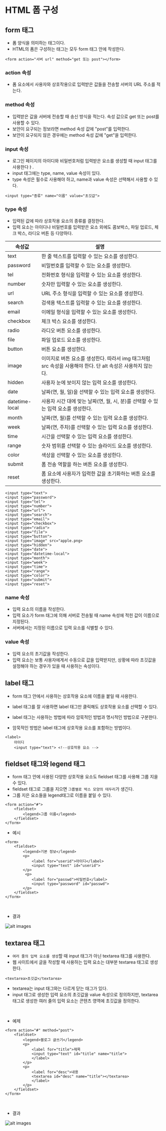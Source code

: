 # HTML 폼 구성

## form 태그
- 폼 양식을 의미하는 태그이다.
- HTML의 폼은 구성하는 태그는 모두 form 태그 안에 작성한다.

```
<form action="서버 url" method="get 또는 post"></form>
```

### action 속성
- 폼 요소에서 사용자와 상호작용으로 입력받은 값들을 전송할 서버의 URL 주소를 적는다.

### method 속성
- 입력받은 값을 서버에 전송할 때 송신 방식을 적는다. 속성 값으로 get 또는 post를 사용할 수 있다.
- 보안이 요구되는 정보라면 method 속성 값에 "post"를 입력한다.
- 보안이 요구되지 않은 경우에는 method 속성 값에 "get"을 입력한다.

### input 속성
- 로그인 페이지의 아이디와 비밀번호처럼 입력받은 요소를 생성할 때 input 태그를 사용한다ㅏ.
- input 태그에는 type, name, value 속성이 있다.
- type 속성은 필수로 사용해야 하고, name과 value 속성은 선택해서 사용할 수 있다.

```
<input type="종류" name="이름" value="초깃값">
```

### type 속성
- 입력된 값에 따라 상호작용 요소의 종류를 결정한다.
- 입력 요소는 아이디나 비밀번호를 입력받은 요소 외에도 콤보박스, 파일 업로드, 체크 박스, 라디오 버튼 등 다양하다.

|속성값|설명|
|---|---|
|text|한 줄 텍스트를 입력할 수 있는 요소를 생성한다.|
|password|비밀번호를 입력할 수 있는 요소를 생성한다.|
|tel|전화번호 형식을 입력할 수 있는 요소를 생성한다.|
|number|숫자만 입력할 수 있는 요소를 생성한다.|
|url|URL 주소 형식을 입력할 수 있는 요소를 생성한다.|
|search|검색용 텍스트를 입력할 수 있는 요소를 생성한다.|
|email|이메일 형식을 입력할 수 있는 요소를 생성한다.|
|checkbox|체크 박스 요소를 생성한다.|
|radio|라디오 버튼 요소를 생성한다.|
|file|파일 업로드 요소를 생성한다.|
|button|버튼 요소를 생성한다.|
|image|이미지로 버튼 요소를 생성한다. 따라서 img 태그처럼 src 속성을 사용해야 한다. 단 alt 속성은 사용하지 않는다.|
|hidden|사용자 눈에 보이지 않는 입력 요소를 생성한다.|
|date|날짜(연, 월, 일)을 선택할 수 있는 입력 요소를 생성한다.|
|datetime-local|사용자 시간 대에 맞는 날짜(연, 월, 시, 분)를 선택할 수 있는 입력 요소를 생성한다.|
|month|날짜(연, 월)를 선택할 수 있는 입력 요소를 생성한다.|
|week|날짜(연, 주차)를 선택할 수 있는 입력 요소를 생성한다.|
|time|시간을 선택할 수 있는 입력 요소를 생성한다.|
|range|숫자 범위를 선택할 수 있는 슬라이드 요소를 생성한다.|
|color|색상을 선택할 수 있는 요소를 생성한다.|
|submit|폼 전송 역할을 하는 버튼 요소를 생성한다.|
|reset|폼 요소에 사용자가 입력한 값을 초기화하는 버튼 요소를 생성한다.|

```
<input type="text">
<input type="password">
<input type="tel">
<input type="number">
<input type="url">
<input type="search">
<input type="email">
<input type="checkbox">
<input type="radio">
<input type="file">
<input type="button">
<input type="image" src="apple.png>
<input type="hidden">
<input type="date">
<input type="datetime-local">
<input type="month">
<input type="week">
<input type="time">
<input type="range">
<input type="color">
<input type="submit">
<input type="reset">
```

### name 속성
- 입력 요소의 이름을 작성한다.
- 입력 요소가 form 태그에 의해 서버로 전송될 때 name 속성에 적힌 값이 이름으로 지정된다.
- 서버에서는 지정된 이름으로 입력 요소를 식별할 수 있다.

### value 속성
- 입력 요소의 초기값을 작성한다.
- 입력 요소는 보통 사용자에게서 수동으로 값을 입력받지만, 상황에 따라 초깃값을 설정해야 하는 경우가 있을 때 사용하는 속성이다.

## label 태그
- form 태그 안에서 사용하는 상호작용 요소에 이름을 붙일 때 사용한다.
- label 태그를 잘 사용하면 label 태그만 클릭해도 상호작용 요소를 선택할 수 있다.
- label 태그는 사용하는 방법에 따라 암묵적인 방법과 명시적인 방법으로 구분한다.

- 암묵적인 방법은 label 태그에 상호작용 요소를 포함하는 방법이다.

```
<label>
    아이디
    <input type="text"> <!--상호작용 요소 -->
```

## fieldset 태그와 legend 태그

- form 태그 안에 사용된 다양한 상호작용 요소도 fieldset 태그를 사용해 그룹 지을 수 있다.
- fieldset 태그로 그룹을 지으면 `그룹별로 박스 모양의 테두리`가 생긴다.
- 그룹 지은 요소들을 legend태그로 이름을 붙일 수 있다.

```
<form action="#">
    <fieldset>
        <legend>그룹 이름</legend>
    </fieldset>
</form>
```

- 예시

```
<form>
    <fieldset>
        <legend>기본 정보</legend>
        <p>
            <label for="userid">아이디</label>
            <input type="text" id="userid">
        </p>
         <p>
            <label for="passwd">비밀번호</label>
            <input type="password" id="passwd">
        </p>
    </fieldset>
</form>
```
</br>

- 결과

![alt images](./Images/fieldset_legend.png)
</br>
## textarea 태그
- `여러 줄의 입력 요소를 생성`할 때 input 태그가 아닌 textarea 태그를 사용한다.
- 웹 사이트에서 글을 작성할 때 사용하는 입력 요소는 대부분 textarea 태그로 생성한다.

```
<textarea>초깃값</textarea>
```

- textarea는 input 태그와는 다르게 닫는 태그가 있다.
- input 태그로 생성한 입력 요소의 초깃값을 value 속성으로 정의하지만, textarea 태그로 생성한 여러 줄의 입력 요소는 콘텐츠 영역에 초깃값을 정의한다.
</br>

- 예제
```
<form action="#" method="post">
    <fieldset>
        <legend>블로그 글쓰기</legend>
        <p>
            <label for="title">제목
            <input type="text" id="title" name="title">
            </label>
        </p>
        <p>
            <label for="desc">내용
            <textarea id="desc" name="title"></textarea>
            </label>
        </p>
    </fieldset>
</form>
```
</br>

- 결과

![alt images](./Images/input_textarea.png)

</br>
